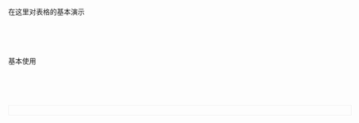 <div>在这里对表格的基本演示</div>
<script setup>
import demo1 from './demo1.vue';
import codeds from '@/components/codeds.vue';
// import demo2 from './demo2.vue'
// import demo3 from './demo3.vue'
// import demo4 from './demo4.vue'
// import Attributes from './Attributes.vue'
// import Fileds from './fileds.vue'
// import preview from '@/components/preview.vue'
</script>

<div class="tabdoc1">基本使用</div>
<div class="tabdoc2">
<demo1></demo1>
</div>
<Suspense><codeds compname="ltable" demoname="demo1"></codeds></Suspense>
<style>
  .tabdoc1{
      margin-top:2vh;
  }
  .tabdoc2{
        display:"block";
        border:1px solid #f0f0f0;
        width:70vw;
        /* height:20vh; */
        padding:1vw;
        margin-top:2vh;
    }
</style>
